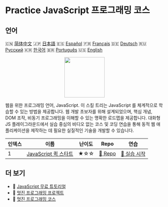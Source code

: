 # Practice JavaScript 프로그래밍 코스

## 언어

🇨🇳 [简体中文](README_zh.md) 🇯🇵 [日本語](README_ja.md) 🇪🇸 [Español](README_es.md) 🇫🇷 [Français](README_fr.md) 🇩🇪 [Deutsch](README_de.md) 🇷🇺 [Русский](README_ru.md) 🇰🇷 [한국어](README_ko.md) 🇧🇷 [Português](README_pt.md) 🇺🇸 [English](README.md) 

<div align="center">
<img width="128px" src="https://file.labex.io/path/ztG7iIXOkx2u.png">
</div>

웹을 위한 프로그래밍 언어, JavaScript. 이 스킬 트리는 JavaScript 를 체계적으로 학습할 수 있는 방법을 제공합니다. 웹 개발 초보자를 위해 설계되었으며, 핵심 개념, DOM 조작, 비동기 프로그래밍을 이해할 수 있는 명확한 로드맵을 제공합니다. 대화형 JS 플레이그라운드에서 실습 중심의 비디오 없는 코스 및 코딩 연습을 통해 동적 웹 애플리케이션을 제작하는 데 필요한 실질적인 기술을 개발할 수 있습니다.

|   인덱스 | 이름                                                                            | 난이도   | Repo                                                                 | 연습                                                                    |
|----------|---------------------------------------------------------------------------------|----------|----------------------------------------------------------------------|-------------------------------------------------------------------------|
|        1 | [JavaScript 퀵 스타트](https://labex.io/ko/courses/quick-start-with-javascript) | ★☆☆      | [🔗 Repo](https://github.com/labex-labs/quick-start-with-javascript) | [🚀 실습 시작](https://labex.io/ko/courses/quick-start-with-javascript) |

## 더 보기

- 🔗 [JavaScript 무료 튜토리얼](https://github.com/labex-labs/javascript-free-tutorials)
- 🔗 [멋진 프로그래밍 프로젝트](https://github.com/labex-labs/awesome-programming-projects)
- 🔗 [멋진 프로그래밍 코스](https://github.com/labex-labs/awesome-programming-courses)

